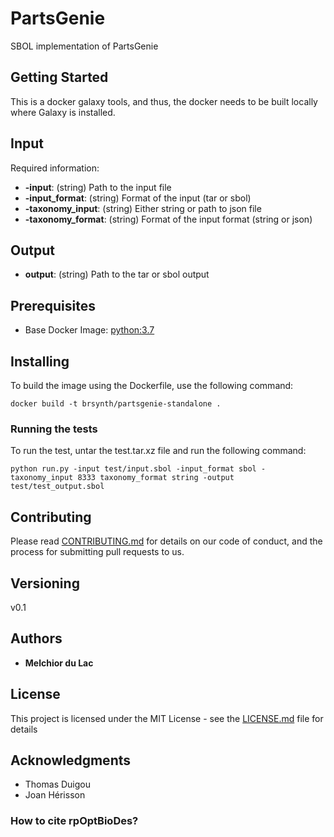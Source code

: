# PartsGenie

SBOL implementation of PartsGenie

## Getting Started

This is a docker galaxy tools, and thus, the docker needs to be built locally where Galaxy is installed. 

## Input

Required information:
* **-input**: (string) Path to the input file
* **-input_format**: (string) Format of the input (tar or sbol)
* **-taxonomy_input**: (string) Either string or path to json file
* **-taxonomy_format**: (string) Format of the input format (string or json)

## Output

* **output**: (string) Path to the tar or sbol output

## Prerequisites

* Base Docker Image: [python:3.7](https://hub.docker.com/_/python)

## Installing

To build the image using the Dockerfile, use the following command:

```
docker build -t brsynth/partsgenie-standalone .
```

### Running the tests

To run the test, untar the test.tar.xz file and run the following command:

```
python run.py -input test/input.sbol -input_format sbol -taxonomy_input 8333 taxonomy_format string -output test/test_output.sbol
```

## Contributing

Please read [CONTRIBUTING.md](https://gist.github.com/PurpleBooth/b24679402957c63ec426) for details on our code of conduct, and the process for submitting pull requests to us.

## Versioning

v0.1

## Authors

* **Melchior du Lac**

## License

This project is licensed under the MIT License - see the [LICENSE.md](LICENSE.md) file for details

## Acknowledgments

* Thomas Duigou
* Joan Hérisson

### How to cite rpOptBioDes?
